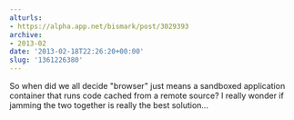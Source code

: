 ```yaml
---
alturls:
- https://alpha.app.net/bismark/post/3029393
archive:
- 2013-02
date: '2013-02-18T22:26:20+00:00'
slug: '1361226380'
---
```


So when did we all decide "browser" just means a sandboxed application container that runs code cached from a remote source? I really wonder if jamming the two together is really the best solution...
